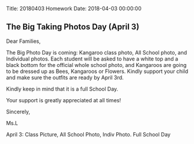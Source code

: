 Title: 20180403 Homework
Date: 2018-04-03 00:00:00


## The Big Taking Photos Day (April 3)

Dear Families,



The Big Photo Day is coming: Kangaroo class photo, All School photo, and Individual photos. Each student will be asked to have a white top and a black bottom for the official whole school photo, and Kangaroos are going to be dressed up as Bees, Kangaroos or Flowers. Kindly support your child and make sure the outfits are ready by April 3rd.



Kindly keep in mind that it is a full School Day.



Your support is greatly appreciated at all times!



Sincerely,

Ms.L



April 3: Class Picture, All School Photo, Indiv Photo. Full School Day
